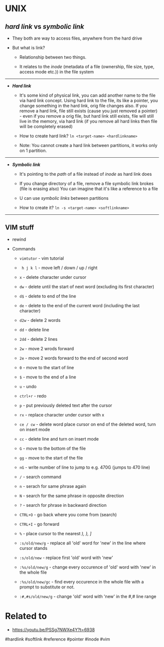 # UNIX

## *hard link* vs *symbolic link*

* They both are way to access files, anywhere from the hard drive

* But what is link?

    * Relationship between two things.

    * It relates to the *inode* (metadata of a file (ownership, file size, type, access mode etc.)) in the file system
***
* ***Hard link***

    * It's some kind of physical link, you can add another name to the file via hard link concept. Using hard link to the file, its like a pointer, you change something in the hard link, orig file changes also. If you remove a hard link, file  still exists (cause you just removed a pointer) - even if you remove a orig file, but hard link still exists, file will still live in the memory, via hard link (if you remove all hard links then file will be completely erased)

    * How to create hard link? `ln <target-name> <hardlinkname>`

    * Note: You cannot create a hard link between partitions, it works only on 1 partition.
***
* ***Symbolic link***

    * It's pointing to the *path* of a file instead of *inode* as hard link does

    * If you change directory of a file, remove a file symbolic link brokes (file is erasing also) You can imagine that it's like a reference to a file

    * U can use *symbolic links* between partitions

    * How to create it? `ln -s <target-name> <softlinkname>`
***
## VIM stuff

* rewind

* Commands

    * `vimtutor` - vim tutorial

    * ` h j k l` - move left / down / up / right

    * `x` - delete character under cursor

    * `dw` - delete until the start of next word (excluding its first character)

    * `d$` - delete to end of the line

    * `de` - delete to the end of the current word (including the last character)

    * `d2w` - delete 2 words

    * `dd` - delete line

    * `2dd` - delete 2 lines

    * `2w` - move 2 wrods forward

    * `2e` - move 2 words forward to the end of second word

    * `0` - move to the start of line

    * `$` - move to the end of a line

    * `u` - undo

    * `ctrl+r` - redo

    * `p` - put previously deleted text after the cursor

    * `rx` - replace character under cursor with x

    * `ce / cw` - delete word place cursor on end of the deleted word, turn on insert mode

    * `cc` - delete line and turn on insert mode

    * `G` - move to the bottom of the file

    * `gg` - move to the start of the file

    * `nG` - write number of line to jump to e.g. 470G (jumps to 470 line)

    * `/` - search command

    * `n` - serach for same phrase again

    * `N` - search for the same phrase in opposite direction

    * `?` - search for phrase in backward direction

    * `CTRL+O` - go back where you come from (search)

    * `CTRL+I` - go forward

    * `%` - place cursor to the nearest *), }, ]*

    * `:s/old/new/g` - replace all 'old' word for 'new' in the line where cursor stands

    * `:s/old/new` - replace first 'old' word with 'new'

    * `:%s/old/new/g` - change every occurence of 'old' word with 'new' in the whole file 

    * `:%s/old/new/gc` - find every occurence in the whole file with a prompt to substitute or not.

    * `:#,#s/old/new/g` - change 'old' word with 'new' in the #,# line range

# Related to

* https://youtu.be/PSSg7NWXe4Y?t=6938




#hardlink #softlink #reference #pointer #inode #vim